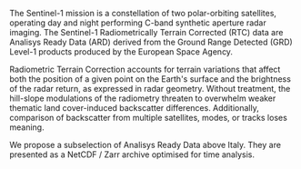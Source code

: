 The Sentinel-1 mission is a constellation of two polar-orbiting satellites, operating day and night performing C-band synthetic aperture radar imaging. The Sentinel-1 Radiometrically Terrain Corrected (RTC) data are Analisys Ready Data (ARD) derived from the Ground Range Detected (GRD) Level-1 products produced by the European Space Agency.

Radiometric Terrain Correction accounts for terrain variations that affect both the position of a given point on the Earth's surface and the brightness of the radar return, as expressed in radar geometry. Without treatment, the hill-slope modulations of the radiometry threaten to overwhelm weaker thematic land cover-induced backscatter differences. Additionally, comparison of backscatter from multiple satellites, modes, or tracks loses meaning.

We propose a subselection of Analisys Ready Data above Italy.
They are presented as a NetCDF / Zarr archive optimised for time analysis.
